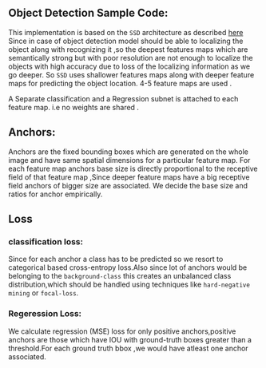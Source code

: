 ## Object Detection Sample Code:

This implementation is based on the ``SSD`` architecture as described [here](https://arxiv.org/abs/1512.02325)
Since in case of object detection model should be able to localizing the object along with recognizing it ,so the deepest features maps which are semantically strong but with poor resolution are not enough to localize the objects with high accuracy due to loss of the localizing information as we go deeper.
So ``SSD`` uses shallower features maps along with deeper feature maps for predicting the object location.
4-5 feature maps are used .

A Separate classification and a Regression subnet is attached to each feature map. i.e no weights are shared .


## Anchors:
Anchors are the fixed bounding boxes which are generated on the whole image and have same spatial dimensions for a particular feature map.
For each feature map anchors base size is directly proportional to the receptive field of that feature map ,Since deeper feature maps have a big receptive field anchors of bigger size are associated. 
We decide the base size and ratios for anchor empirically.


## Loss
### classification loss:
Since for each anchor a class has to be predicted so we resort to categorical based cross-entropy loss.Also since lot of anchors would be belonging to the ``background-class`` this creates an unbalanced class distribution,which should be handled using techniques like ``hard-negative mining`` or ``focal-loss``.

### Regeression Loss:
We calculate regression (MSE) loss for only positive anchors,positive anchors are those which have IOU with ground-truth boxes greater than a threshold.For each ground truth bbox ,we would have atleast one anchor associated.